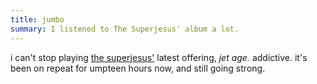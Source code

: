```yaml
---
title: jumbo
summary: I listened to The Superjesus' album a lot.
---
```


i can't stop playing [the superjesus'](http://www.superjesus.com.au/) latest offering, *jet age.* addictive. it's been on repeat for umpteen hours now, and still going strong.